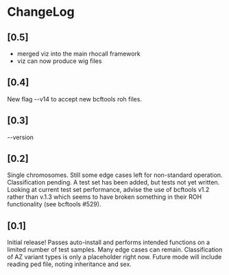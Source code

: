 # ChangeLog

## [0.5]
- merged viz into the main rhocall framework
- viz can now produce wig files

## [0.4]
New flag --v14 to accept new bcftools roh files.

## [0.3]
--version

## [0.2]

Single chromosomes. Still some edge cases left for non-standard operation.
Classification pending. A test set has been added, but tests not yet written.
Looking at current test set performance, advise the use of bcftools v1.2 rather
than v.1.3 which seems to have broken something in their ROH functionality
(see bcftools #529).

## [0.1]

Initial release! Passes auto-install and performs intended functions on a
limited number of test samples.
Many edge cases can remain. Classification of AZ variant types is only
a placeholder right now. Future mode will include reading ped file,
noting inheritance and sex.
